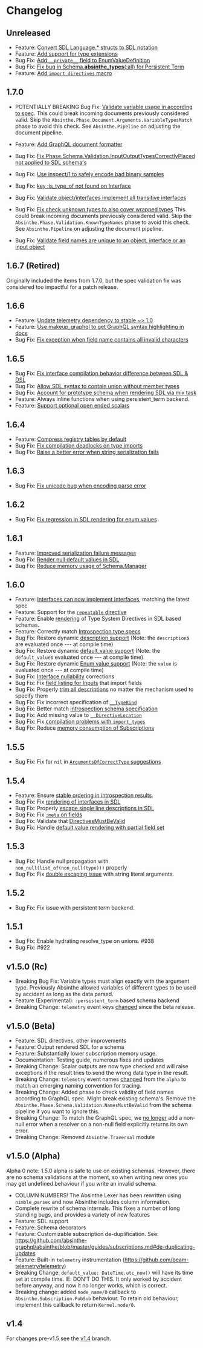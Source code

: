 # Changelog

## Unreleased

- Feature: [Convert SDL Language.\* structs to SDL notation](https://github.com/absinthe-graphql/absinthe/pull/1160)
- Feature: [Add support for type extensions](https://github.com/absinthe-graphql/absinthe/pull/1157)
- Bug Fix: [Add `__private__` field to EnumValueDefinition](https://github.com/absinthe-graphql/absinthe/pull/1148)
- Bug Fix: [Fix bug in Schema.**absinthe_types**(:all) for Persistent Term](https://github.com/absinthe-graphql/absinthe/pull/1161)
- Feature: [Add `import_directives` macro](https://github.com/absinthe-graphql/absinthe/pull/1158)

## 1.7.0

- POTENTIALLY BREAKING Bug Fix: [Validate variable usage in according to spec](https://github.com/absinthe-graphql/absinthe/pull/1141). This could break incoming documents previously considered valid. Skip the `Absinthe.Phase.Document.Arguments.VariableTypesMatch` phase to avoid this check. See `Absinthe.Pipeline` on adjusting the document pipeline.

- Feature: [Add GraphQL document formatter](https://github.com/absinthe-graphql/absinthe/pull/1114)
- Bug Fix: [Fix Phase.Schema.Validation.InputOutputTypesCorrectlyPlaced not applied to SDL schema's](https://github.com/absinthe-graphql/absinthe/pull/1142/files)
- Bug Fix: [Use inspect/1 to safely encode bad binary samples](https://github.com/absinthe-graphql/absinthe/pull/1121)
- Bug Fix: [key :is_type_of not found on Interface ](https://github.com/absinthe-graphql/absinthe/issues/1077)
- Bug Fix: [Validate object/interfaces implement all transitive interfaces](https://github.com/absinthe-graphql/absinthe/pull/1127)
- Bug Fix: [Fix check unknown types to also cover wrapped types](https://github.com/absinthe-graphql/absinthe/pull/1138) This could break incoming documents previously considered valid. Skip the `Absinthe.Phase.Validation.KnownTypeNames` phase to avoid this check. See `Absinthe.Pipeline` on adjusting the document pipeline.
- Bug Fix: [Validate field names are unique to an object, interface or an input object](https://github.com/absinthe-graphql/absinthe/pull/1135)

## 1.6.7 (Retired)

Originally included the items from 1.7.0, but the spec validation fix was considered
too impactful for a patch release.

## 1.6.6

- Feature: [Update telemetry dependency to stable ~> 1.0](https://github.com/absinthe-graphql/absinthe/pull/1097)
- Feature: [Use makeup_graphql to get GraphQL syntax highlighting in docs](https://github.com/absinthe-graphql/absinthe/pull/1099)
- Bug Fix: [Fix exception when field name contains all invalid characters](https://github.com/absinthe-graphql/absinthe/pull/1096)

## 1.6.5

- Bug Fix: [Fix interface compilation behavior difference between SDL & DSL](https://github.com/absinthe-graphql/absinthe/pull/1091)
- Bug Fix: [Allow SDL syntax to contain union without member types](https://github.com/absinthe-graphql/absinthe/pull/1085)
- Bug Fix: [Account for prototype schema when rendering SDL via mix task](https://github.com/absinthe-graphql/absinthe/pull/1086)
- Feature: Always inline functions when using persistent_term backend.
- Feature: [Support optional open ended scalars](https://github.com/absinthe-graphql/absinthe/pull/1069)

## 1.6.4

- Feature: [Compress registry tables by default](https://github.com/absinthe-graphql/absinthe/pull/1058)
- Bug Fix: [Fix compilation deadlocks on type imports](https://github.com/absinthe-graphql/absinthe/pull/1056)
- Bug Fix: [Raise a better error when string serialization fails](https://github.com/absinthe-graphql/absinthe/pull/1062)

## 1.6.3

- Bug Fix: [Fix unicode bug when encoding parse error](https://github.com/absinthe-graphql/absinthe/pull/1044)

## 1.6.2

- Bug Fix: [Fix regression in SDL rendering for enum values](https://github.com/absinthe-graphql/absinthe/pull/1041)

## 1.6.1

- Feature: [Improved serialization failure messages](https://github.com/absinthe-graphql/absinthe/pull/1033)
- Bug Fix: [Render null default values in SDL](https://github.com/absinthe-graphql/absinthe/pull/1032)
- Bug Fix: [Reduce memory usage of Schema.Manager](https://github.com/absinthe-graphql/absinthe/pull/1037)

## 1.6.0

- Feature: [Interfaces can now implement Interfaces](https://github.com/absinthe-graphql/absinthe/pull/1012), matching the latest spec
- Feature: Support for the [`repeatable` directive](https://github.com/absinthe-graphql/absinthe/pull/999)
- Feature: Enable [rendering](https://github.com/absinthe-graphql/absinthe/pull/1010) of Type System Directives in SDL based schemas.
- Feature: Correctly match [Introspection type specs](https://github.com/absinthe-graphql/absinthe/pull/1017)
- Bug Fix: Restore dynamic [description support](https://github.com/absinthe-graphql/absinthe/pull/1005) (Note: the `description`s are evaluated once --- at compile time)
- Bug Fix: Restore dynamic [default_value support](https://github.com/absinthe-graphql/absinthe/pull/1026) (Note: the `default_value`s evaluated once --- at compile time)
- Bug Fix: Restore dynamic [Enum value support](https://github.com/absinthe-graphql/absinthe/pull/1023) (Note: the `value` is evaluated once --- at compile time)
- Bug Fix: [Interface nullability](https://github.com/absinthe-graphql/absinthe/pull/1009) corrections
- Bug Fix: Fix [field listing for Inputs](https://github.com/absinthe-graphql/absinthe/pull/1015) that import fields
- Bug Fix: Properly [trim all descriptions](https://github.com/absinthe-graphql/absinthe/pull/1014) no matter the mechanism used to specify them
- Bug Fix: Fix incorrect specification of [`__TypeKind`](https://github.com/absinthe-graphql/absinthe/pull/1019)
- Bug Fix: Better match [introspection schema specification](https://github.com/absinthe-graphql/absinthe/pull/1029)
- Bug Fix: Add missing value to [`__DirectiveLocation`](https://github.com/absinthe-graphql/absinthe/pull/1020)
- Bug Fix: Fix [compilation problems with `import_types`](https://github.com/absinthe-graphql/absinthe/pull/1022)
- Bug Fix: Reduce [memory consumption of Subscriptions](https://github.com/absinthe-graphql/absinthe/pull/1006)

## 1.5.5

- Bug Fix: Fix for `nil` in [`ArgumentsOfCorrectType` suggestions](https://github.com/absinthe-graphql/absinthe/pull/1000)

## 1.5.4

- Feature: Ensure [stable ordering in introspection results](https://github.com/absinthe-graphql/absinthe/pull/997).
- Bug Fix: Fix [rendering of interfaces in SDL](https://github.com/absinthe-graphql/absinthe/pull/979)
- Bug Fix: Properly [escape single line descriptions in SDL](https://github.com/absinthe-graphql/absinthe/pull/968)
- Bug Fix: Fix [`:meta` on fields](https://github.com/absinthe-graphql/absinthe/pull/973)
- Bug Fix: Validate that [DirectivesMustBeValid](https://github.com/absinthe-graphql/absinthe/pull/954)
- Bug Fix: Handle [default value rendering with partial field set](https://github.com/absinthe-graphql/absinthe/pull/998)

## 1.5.3

- Bug Fix: Handle null propagation with `non_null(list_of(non_null(type)))` properly
- Bug Fix: Fix [double escaping issue](https://github.com/absinthe-graphql/absinthe/pull/962) with string literal arguments.

## 1.5.2

- Bug Fix: Fix issue with persistent term backend.

## 1.5.1

- Bug Fix: Enable hydrating resolve_type on unions. #938
- Bug Fix: #922

## v1.5.0 (Rc)

- Breaking Bug Fix: Variable types must align exactly with the argument type. Previously
  Absinthe allowed variables of different types to be used by accident as long as the data parsed.
- Feature (Experimental): `:persistent_term` based schema backend
- Breaking Change: `telemetry` event keys [changed](https://github.com/absinthe-graphql/absinthe/pull/901) since the beta release.

## v1.5.0 (Beta)

- Feature: SDL directives, other improvements
- Feature: Output rendered SDL for a schema
- Feature: Substantially lower subscription memory usage.
- Documentation: Testing guide, numerous fixes and updates
- Breaking Change: Scalar outputs are now type checked and will raise exceptions if the result tries to send the wrong data type in the result.
- Breaking Change: `telemetry` event names [changed](https://github.com/absinthe-graphql/absinthe/pull/782) from the `alpha` to match an emerging naming convention for tracing.
- Breaking Change: Added phase to check validity of field names according to GraphQL spec. Might break existing schema's. Remove the `Absinthe.Phase.Schema.Validation.NamesMustBeValid` from the schema pipeline if you want to ignore this.
- Breaking Change: To match the GraphQL spec, we [no longer](https://github.com/absinthe-graphql/absinthe/pull/816) add a non-null error when a resolver on a non-null field explicitly returns its own error.
- Breaking Change: Removed `Absinthe.Traversal` module

## v1.5.0 (Alpha)

Alpha 0 note: 1.5.0 alpha is safe to use on existing schemas. However, there are no schema validations at the moment, so when writing new ones you may get undefined behaviour if you write an invalid schema.

- COLUMN NUMBERS! The Absinthe Lexer has been rewritten using `nimble_parsec` and now Absinthe includes column information.
- Complete rewrite of schema internals. This fixes a number of long standing bugs, and provides a variety of new features
- Feature: SDL support
- Feature: Schema decorators
- Feature: Customizable subscription de-duplification. See: https://github.com/absinthe-graphql/absinthe/blob/master/guides/subscriptions.md#de-duplicating-updates
- Feature: Built-in `telemetry` instrumentation (https://github.com/beam-telemetry/telemetry)
- Breaking Change: `default_value: DateTime.utc_now()` will have its time set at compile time. IE: DON'T DO THIS. It only worked by accident before anyway, and now it no longer works, which is correct.
- Breaking change: added `node_name/0` callback to `Absinthe.Subscription.PubSub` behaviour. To retain old behaviour, implement this callback to return `Kernel.node/0`.

## v1.4

For changes pre-v1.5 see the [v1.4](https://github.com/absinthe-graphql/absinthe/blob/v1.4/CHANGELOG.md) branch.
